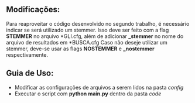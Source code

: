 ## Modificações:
Para reaproveitar o código desenvolvido no segundo trabalho, é necessário indicar se será utilizado um stemmer.
Isso deve ser feito com a flag **STEMMER** no arquivo *GLI.cfg, além de adicionar **_stemmer** no nome do arquivo de resultados em *BUSCA.cfg
Caso não deseje utilizar um stemmer, deve-se usar as flags **NOSTEMMER** e **_nostemmer** respectivamente.

## Guia de Uso:

- Modificar as configurações de arquivos a serem lidos na pasta *config*
- Executar o script com **python main.py** dentro da pasta *code*

